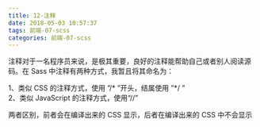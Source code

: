 ```yaml
---
title: 12-注释
date: 2018-05-03 10:57:37
tags: 前端-07-scss
categories: 前端-07-scss
---
```

注释对于一名程序员来说，是极其重要，良好的注释能帮助自己或者别人阅读源码。在 Sass 中注释有两种方式，我暂且将其命名为：

1、类似 CSS 的注释方式，使用 ”/* ”开头，结属使用 ”*/ ”  
2、类似 JavaScript 的注释方式，使用“//”

两者区别，前者会在编译出来的 CSS 显示，后者在编译出来的 CSS 中不会显示